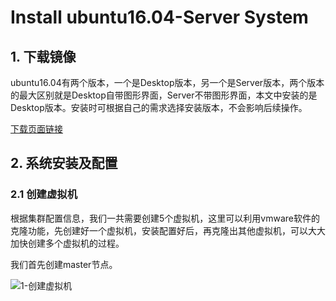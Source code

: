 # Install ubuntu16.04-Server System

## 1. 下载镜像

ubuntu16.04有两个版本，一个是Desktop版本，另一个是Server版本，两个版本的最大区别就是Desktop自带图形界面，Server不带图形界面，本文中安装的是Desktop版本。安装时可根据自己的需求选择安装版本，不会影响后续操作。

[下载页面链接]( http://releases.ubuntu.com/16.04/ )

## 2. 系统安装及配置

### 2.1 创建虚拟机

根据集群配置信息，我们一共需要创建5个虚拟机，这里可以利用vmware软件的克隆功能，先创建好一个虚拟机，安装配置好后，再克隆出其他虚拟机，可以大大加快创建多个虚拟机的过程。

我们首先创建master节点。

![1-创建虚拟机](https://tvax2.sinaimg.cn/mw690/006gkjMely1g8naz8e0mlj317k0q3ta0.jpg)

​	

